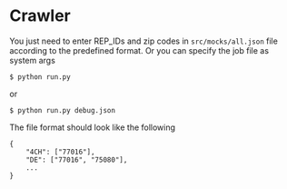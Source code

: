 # Crawler

You just need to enter REP_IDs and zip codes in `src/mocks/all.json` file according to the predefined format. Or you can specify the job file as system args
```
$ python run.py
```
or
```
$ python run.py debug.json
```
The file format should look like the following
```
{
    "4CH": ["77016"],
    "DE": ["77016", "75080"],
    ...
}
```
